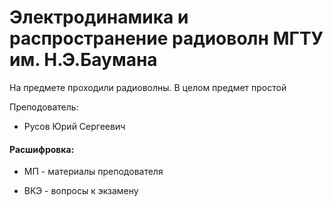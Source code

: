 # Электродинамика и распространение радиоволн МГТУ им. Н.Э.Баумана

На предмете проходили радиоволны. В целом предмет простой

Преподователь:

* Русов Юрий Сергеевич

#### Расшифровка:

* МП - материалы преподователя

* ВКЭ - вопросы к экзамену

